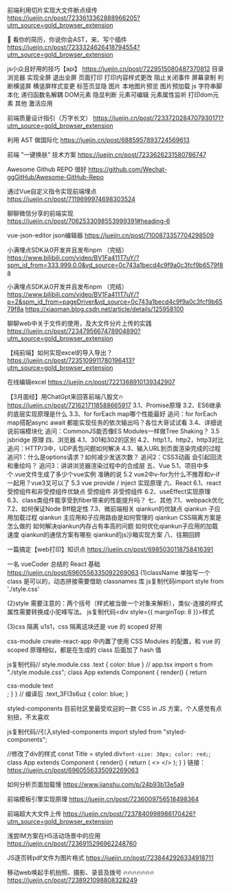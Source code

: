 前端利用切片实现大文件断点续传
https://juejin.cn/post/7233613362888966205?utm_source=gold_browser_extension

🚀 看你的简历，你说你会AST，来、写个插件
https://juejin.cn/post/7233324626418794554?utm_source=gold_browser_extension


js小众且好用的技巧【api】
https://juejin.cn/post/7229515080487370812
目录
浏览器
实现全屏
退出全屏
页面打印
打印内容样式更改
阻止关闭事件
屏幕录制
判断横竖屏
横竖屏样式变更
标签页显隐
图片
本地图片预览
图片预加载
js
字符串脚本化
递归函数名解耦
DOM元素
隐显判断
元素可编辑
元素属性监听
打印dom元素
其他
激活应用

前端质量设计指引（万字长文）
https://juejin.cn/post/7233720284707930171?utm_source=gold_browser_extension


利用 AST 做国际化
https://juejin.cn/post/6885957893724569613

前端 ”一键换肤“ 技术方案
https://juejin.cn/post/7233626231580786747


Awesome Github REPO 很好
https://github.com/Wechat-ggGitHub/Awesome-GitHub-Repo

通过Vue自定义指令实现前端埋点
https://juejin.cn/post/7119699974698303524

聊聊微信分享的前端实现
https://juejin.cn/post/7062533098553999391#heading-6





vue-json-editor json编辑器
https://juejin.cn/post/7100873357704298509


小满埋点SDK从0开发并且发布npm （完结）
https://www.bilibili.com/video/BV1Fa411T7uY/?spm_id_from=333.999.0.0&vd_source=0c743a1becd4c9f9a0c3fcf9b6579f8a


小满埋点SDK从0开发并且发布npm （完结）
https://www.bilibili.com/video/BV1Fa411T7uY/?p=2&spm_id_from=pageDriver&vd_source=0c743a1becd4c9f9a0c3fcf9b6579f8a
https://xiaoman.blog.csdn.net/article/details/125958100

聊聊web中关于文件的使用，及大文件分片上传的实践
https://juejin.cn/post/7234795667478904890?utm_source=gold_browser_extension


【纯前端】如何实现excel的导入导出？
https://juejin.cn/post/7235109911780196413?utm_source=gold_browser_extension


在线编辑excel
https://juejin.cn/post/7221368910139342907


【3月面经】用ChatGpt来回答前端八股文🔥
https://juejin.cn/post/7216217118588665917
3.1、Promise原理
3.2、ES6继承的底层实现原理是什么
3.3、for forEach map哪个性能最好
追问：for forEach map搭配async await 都能实现任务的依次输出吗？各位大哥试试看
3.4、详细说说前端模块化
追问：CommonJS能否像ES Modules一样做Tree Shaking？
3.5 jsbridge 原理
四、浏览器
4.1、301和302的区别
4.2、http1.1，http2，http3对比
追问：HTTP/3中，UDP丢包问题如何解决
4.3、输入URL到页面渲染完成的过程
追问1：什么是options请求？如何减少发送次数？
追问2：CSS3动画 会引起回流和重绘吗？
追问3：讲讲浏览器渲染过程中的合成层
五、Vue
5.1、项目中多个.vue文件生成了多少个vue实例
准确的说
5.2 vue2中v-for为什么不推荐和v-if一起用？vue3又可以了
5.3 vue provide / inject 实现原理
六、React
6.1、react 受控组件和非受控组件优缺点
受控组件
非受控组件
6.2、useEffect实现原理
6.3、class类组件能享受到fiber带来的性能提升吗？
七、其他
7.1、webpack优化
7.2、如何保证Node Bff稳定性
7.3、微前端相关
qiankun的优缺点
qiankun 子应用加载过程
qiankun 主应用和子应用路由是如何管理的
qiankun CSS隔离方案是怎么做的
如何解决qiankun内存占有率高的问题
如何优化qiankun子应用的加载速度
qiankun的通信方案有哪些
qiankun的js沙箱实现方案
八、往期回顾


一篇搞定【web打印】知识点
https://juejin.cn/post/6985030118758416391

一名 vueCoder 总结的 React 基础
https://juejin.cn/post/6960556335092269063
(1)className
单独写一个 class 是可以的，动态拼接需要借助 classnames 库
js复制代码import style from './style.css'

<div className={style.class1 style.class2}</div>

(2)style
需要注意的：两个括号（样式被当做一个对象来解析），类似-连接的样式属性需要转换成小驼峰写法。
js复制代码<div style={{ marginTop: 8 }}>样式</div>

(3)css 隔离
u1s1，css 隔离这块还是 vue 的 scoped 好用


css-module
create-react-app 中内置了使用 CSS Modules 的配置，和 vue 的 scoped 原理相似，都是在生成的 class 后面加了 hash 值


js复制代码// style.module.css
.text {
    color: blue
}
// app.tsx
import s from "./style.module.css";
class App extends Component {
  render() {
    return <div className={s.text}>css-module text</div>;
  }
}
// 编译后
.text_3FI3s6uz {
    color: blue;
}



styled-components
目前社区里最受欢迎的一款 CSS in JS 方案，个人感觉有点别扭，不太喜欢


js复制代码//引入styled-components
import styled from "styled-components";

//修改了div的样式
const Title = styled.div`
  font-size: 30px;
  color: red;
`;
class App extends Component {
  render() {
    return (
      <>
        <Title>CSS in JS 方案</Title>
      </>
    );
  }
}
链接：https://juejin.cn/post/6960556335092269063



如何分析页面加载慢
https://www.jianshu.com/p/24b93b13e5a9

前端模板引擎实现原理
https://juejin.cn/post/7236009756518498364


前端超大大文件上传
https://juejin.cn/post/7237840998986170426?utm_source=gold_browser_extension

浅尝IM方案在H5活动场景中的应用
https://juejin.cn/post/7236915296962248760


JS逐页转pdf文件为图片格式
https://juejin.cn/post/7238442926334918711

移动web唤起手机拍照、摄影、录音及拨号 🔥🔥🔥🔥🔥🔥🔥
https://juejin.cn/post/7238921098808328249 